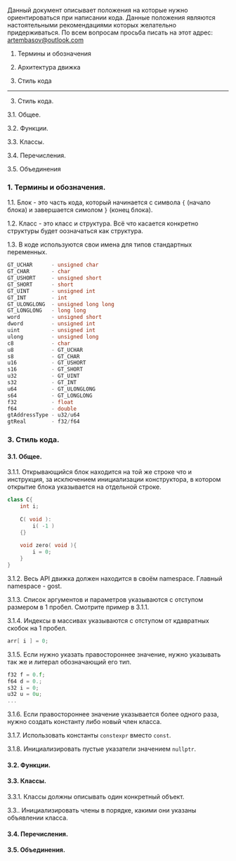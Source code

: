 Данный документ описывает положения на которые нужно ориентироваться при написании кода. Данные положения являются настоятельными рекомендациями которых желательно придерживаться. По всем вопросам просьба писать на этот адрес: artembasov@outlook.com

1. Термины и обозначения

2. Архитектура движка

3. Стиль кода

***

3. Стиль кода.

3.1. Общее.

3.2. Функции.

3.3. Классы.

3.4. Перечисления.

3.5. Объединения

### 1. Термины и обозначения.

1.1. Блок - это часть кода, который начинается с символа `{` (начало блока) и завершается симолом `}` (конец блока).

1.2. Класс - это класс и структура. Всё что касается конкретно структуры будет оозначаться как структура.

1.3. В коде используются свои имена для типов стандартных переменных.

```cpp
GT_UCHAR      - unsigned char
GT_CHAR       - char
GT_USHORT     - unsigned short
GT_SHORT      - short
GT_UINT       - unsigned int
GT_INT        - int
GT_ULONGLONG  - unsigned long long
GT_LONGLONG   - long long
word          - unsigned short
dword         - unsigned int
uint          - unsigned int
ulong         - unsigned long
c8            - char
u8            - GT_UCHAR
s8            - GT_CHAR
u16           - GT_USHORT
s16           - GT_SHORT
u32           - GT_UINT
s32           - GT_INT
u64           - GT_ULONGLONG
s64           - GT_LONGLONG
f32           - float
f64           - double
gtAddressType - u32/u64
gtReal        - f32/f64
```

### 3. Стиль кода.

#### 3.1. Общее.

3.1.1. Открывающийся блок находится на той же строке что и инструкция, за исключением инициализации конструктора, в котором открытие блока указывается на отдельной строке.
    
```cpp
class C{
    int i;
         
    C( void ):
        i( -1 )
    {}
         
    void zero( void ){
        i = 0;
    }
}
```
     
     
3.1.2. Весь API движка должен находится в своём namespace. Главный namespace - gost.

3.1.3. Список аргументов и параметров указываются с отступом размером в 1 пробел. Смотрите пример в 3.1.1.

3.1.4. Индексы в массивах указываются с отступом от кдавратных скобок на 1 пробел.

```cpp
arr[ i ] = 0;
```
    
3.1.5. Если нужно указать правостороннее значение, нужно указывать так же и литерал обозначающий его тип.

```cpp
f32 f = 0.f;
f64 d = 0.;
s32 i = 0;
u32 u = 0u;
...
```

3.1.6. Если правостороннее значение указывается более одного раза, нужно создать константу либо новый член класса.

3.1.7. Использовать константы `constexpr` вместо `const`.

3.1.8. Инициализировать пустые указатели значением `nullptr`.
     
#### 3.2. Функции.

#### 3.3. Классы.

3.3.1. Классы должны описывать один конкретный объект.

3.3.. Инициализировать члены в порядке, какими они указаны  объявлении класса.



#### 3.4. Перечисления.

#### 3.5. Объединения.

